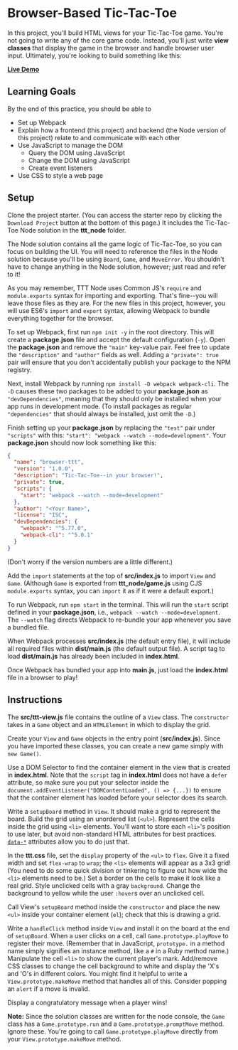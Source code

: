 # Browser-Based Tic-Tac-Toe

In this project, you'll build HTML views for your Tic-Tac-Toe game. You're not
going to write any of the core game code. Instead, you'll just write **view
classes** that display the game in the browser and handle browser user input.
Ultimately, you're looking to build something like this:

**[Live Demo][ttt-demo]**

## Learning Goals

By the end of this practice, you should be able to

- Set up Webpack
- Explain how a frontend (this project) and backend (the Node version of this
  project) relate to and communicate with each other
- Use JavaScript to manage the DOM
  - Query the DOM using JavaScript
  - Change the DOM using JavaScript
  - Create event listeners
- Use CSS to style a web page

## Setup

Clone the project starter. (You can access the starter repo by clicking the
`Download Project` button at the bottom of this page.) It includes the
Tic-Tac-Toe Node solution in the __ttt_node__ folder.

The Node solution contains all the game logic of Tic-Tac-Toe, so you can focus
on building the UI. You will need to reference the files in the Node solution
because you'll be using `Board`, `Game`, and `MoveError`. You shouldn't have to
change anything in the Node solution, however; just read and refer to it!

As you may remember, TTT Node uses Common JS's `require` and `module.exports`
syntax for importing and exporting. That's fine--you will leave those files as
they are. For the new files in this project, however, you will use ES6's
`import` and `export` syntax, allowing Webpack to bundle everything together for
the browser.

To set up Webpack, first run `npm init -y` in the root directory. This will
create a __package.json__ file and accept the default configuration (`-y`). Open
the __package.json__ and remove the `"main"` key-value pair. Feel free to update
the `"description"` and `"author"` fields as well. Adding a `"private": true`
pair will ensure that you don't accidentally publish your package to the NPM
registry.

Next, install Webpack by running `npm install -D webpack webpack-cli`. The `-D`
causes these two packages to be added to your __package.json__ as
`"devDependencies"`, meaning that they should only be installed when your app
runs in development mode. (To install packages as regular `"dependencies"` that
should always be installed, just omit the `-D`.)

Finish setting up your __package.json__ by replacing the `"test"` pair under
`"scripts"` with this: `"start": "webpack --watch --mode=development"`. Your
__package.json__ should now look something like this:

```json
{
  "name": "browser-ttt",
  "version": "1.0.0",
  "description": "Tic-Tac-Toe--in your browser!",
  "private": true,
  "scripts": {
    "start": "webpack --watch --mode=development"
  },
  "author": "<Your Name>",
  "license": "ISC",
  "devDependencies": {
    "webpack": "^5.77.0",
    "webpack-cli": "^5.0.1"
  }
}
```

(Don't worry if the version numbers are a little different.)

Add the `import` statements at the top of __src/index.js__ to import `View` and
`Game`. (Although `Game` is exported from __ttt_node/game.js__ using CJS
`module.exports` syntax, you can `import` it as if it were a default export.)

To run Webpack, run `npm start` in the terminal. This will run the `start`
script defined in your __package.json__, i.e., `webpack --watch
--mode=development`. The `--watch` flag directs Webpack to re-bundle your app
whenever you save a bundled file.

When Webpack processes __src/index.js__ (the default entry file), it will
include all required files within __dist/main.js__ (the default output file). A
script tag to load __dist/main.js__ has already been included in __index.html__.

Once Webpack has bundled your app into __main.js__, just load the __index.html__
file in a browser to play!

## Instructions

The __src/ttt-view.js__ file contains the outline of a `View` class. The
`constructor` takes in a `Game` object and an `HTMLElement` in which to display
the grid.

Create your `View` and `Game` objects in the entry point (__src/index.js__).
Since you have imported these classes, you can create a new game simply with
`new Game()`.

Use a DOM Selector to find the container element in the view that is created in
__index.html__. Note that the `script` tag in __index.html__ does not have a
`defer` attribute, so make sure you put your selector inside the
`document.addEventListener("DOMContentLoaded", () => {...})` to ensure that the
container element has loaded before your selector does its search.

Write a `setupBoard` method in `View`. It should make a grid to represent the
board. Build the grid using an unordered list (`<ul>`). Represent the cells
inside the grid using `<li>` elements. You'll want to store each `<li>`'s
position to use later, but avoid non-standard HTML attributes for best
practices. [`data-*`][data-attr] attributes allow you to do just that.

In the __ttt.css__ file, set the `display` property of the `<ul>` to `flex`.
Give it a fixed width and set `flex-wrap` to `wrap`; the `<li>` elements will
appear as a 3x3 grid! (You need to do some quick division or tinkering to figure
out how wide the `<li>` elements need to be.) Set a border on the cells to make
it look like a real grid. Style unclicked cells with a gray `background`. Change
the background to yellow while the user `:hover`s over an unclicked cell.

Call View's `setupBoard` method inside the `constructor` and place the new
`<ul>` inside your container element (`el`); check that this is drawing a grid.

Write a `handleClick` method inside `View` and install it on the board at the
end of `setupBoard`. When a user clicks on a cell, call
`Game.prototype.playMove` to register their move. (Remember that in JavaScript,
`prototype.` in a method name simply signifies an instance method, like a `#` in
a Ruby method name.) Manipulate the cell `<li>` to show the current player's
mark. Add/remove CSS classes to change the cell background to white and display
the 'X's and 'O's in different colors. You might find it helpful to write a
`View.prototype.makeMove` method that handles all of this. Consider popping an
`alert` if a move is invalid.

Display a congratulatory message when a player wins!

**Note:** Since the solution classes are written for the node console, the
`Game` class has a `Game.prototype.run` and a `Game.prototype.promptMove`
method. Ignore these. You're going to call `Game.prototype.playMove` directly
from your `View.prototype.makeMove` method.

[ttt-demo]: http://appacademy.github.io/curriculum/browser-ttt
[data-attr]: https://developer.mozilla.org/en-US/docs/Learn/HTML/Howto/Use_data_attributes
